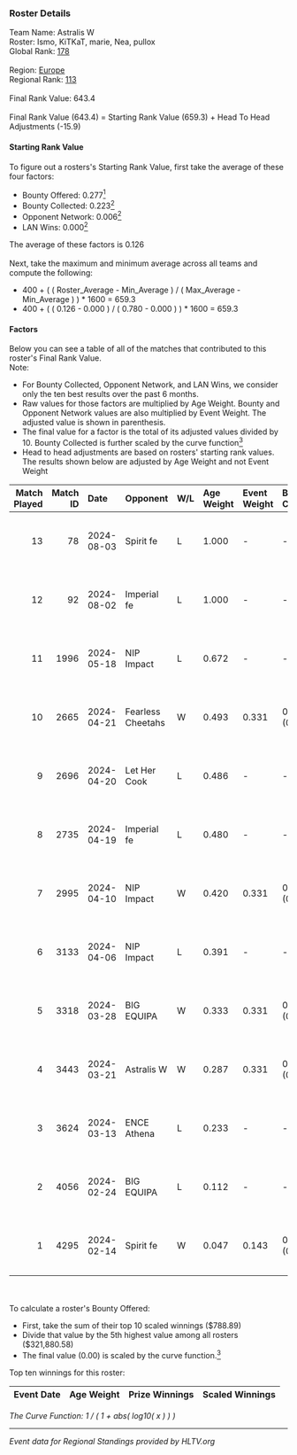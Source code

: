 ### Roster Details<br />
Team Name: Astralis W<br />
Roster: Ismo, KiTKaT, marie, Nea, pullox<br />
Global Rank: [178](../standings_global.md)<br />
<br />
Region: [Europe]( ../standings_europe.md)<br />
Regional Rank: [113]( ../standings_europe.md)<br />
<br />
Final Rank Value:  643.4<br />
<br />
Final Rank Value (643.4) = Starting Rank Value (659.3) + Head To Head Adjustments (-15.9)<br />

#### Starting Rank Value<br />
To figure out a rosters's Starting Rank Value, first take the average of these four factors:<br />
- Bounty Offered: 0.277[<sup>1</sup>](#table2)
- Bounty Collected: 0.223[<sup>2</sup>](#table1)
- Opponent Network: 0.006[<sup>2</sup>](#table1)
- LAN Wins: 0.000[<sup>2</sup>](#table1)

The average of these factors is 0.126<br />
<br />
Next, take the maximum and minimum average across all teams and compute the following:<br />
- 400 + ( ( Roster_Average - Min_Average ) / ( Max_Average - Min_Average ) ) * 1600 = 659.3
- 400 + ( ( 0.126 - 0.000 ) / ( 0.780 - 0.000 ) ) * 1600 = 659.3


#### Factors<br />
Below you can see a table of all of the matches that contributed to this roster's Final Rank Value.<br />
Note:<br />

- For Bounty Collected, Opponent Network, and LAN Wins, we consider only the ten best results over the past 6 months.
- Raw values for those factors are multiplied by Age Weight. Bounty and Opponent Network values are also multiplied by Event Weight. The adjusted value is shown in parenthesis.
- The final value for a factor is the total of its adjusted values divided by 10. Bounty Collected is further scaled by the curve function[<sup>3</sup>](#curveFunction)
- Head to head adjustments are based on rosters' starting rank values. The results shown below are adjusted by Age Weight and not Event Weight
<span id="table1"></span><br />


| Match Played | Match ID | Date       | Opponent          | W/L | Age Weight | Event Weight | Bounty Collected | Opponent Network | LAN Wins  | H2H Adj. | Roster                           |
| -: | -: | :- | :- | :- | :- | :- | :- | :- | :- | -: | :- |
|           13 |       78 | 2024-08-03 | Spirit fe         | L   | 1.000      | -            | -                | -                | -         |   -16.63 | Ismo, KiTKaT, marie, Nea, pullox |
|           12 |       92 | 2024-08-02 | Imperial fe       | L   | 1.000      | -            | -                | -                | -         |    -3.04 | Ismo, KiTKaT, marie, Nea, pullox |
|           11 |     1996 | 2024-05-18 | NIP Impact        | L   | 0.672      | -            | -                | -                | -         |    -8.84 | Ann4, D7, KiTKaT, Nea, pullox    |
|           10 |     2665 | 2024-04-21 | Fearless Cheetahs | W   | 0.493      | 0.331        | 0.003 (0.000)    | 0.064 (0.010)    | 0 (0.000) |     8.49 | Ann4, D7, KiTKaT, Nea, pullox    |
|            9 |     2696 | 2024-04-20 | Let Her Cook      | L   | 0.486      | -            | -                | -                | -         |    -3.20 | Ann4, D7, KiTKaT, Nea, pullox    |
|            8 |     2735 | 2024-04-19 | Imperial fe       | L   | 0.480      | -            | -                | -                | -         |    -1.69 | Ann4, D7, KiTKaT, Nea, pullox    |
|            7 |     2995 | 2024-04-10 | NIP Impact        | W   | 0.420      | 0.331        | 0.005 (0.001)    | 0.225 (0.031)    | 0 (0.000) |     7.80 | Ann4, D7, KiTKaT, Nea, pullox    |
|            6 |     3133 | 2024-04-06 | NIP Impact        | L   | 0.391      | -            | -                | -                | -         |    -5.36 | Ann4, D7, KiTKaT, Nea, pullox    |
|            5 |     3318 | 2024-03-28 | BIG EQUIPA        | W   | 0.333      | 0.331        | 0.017 (0.002)    | 0.147 (0.016)    | 0 (0.000) |     6.83 | Ann4, D7, KiTKaT, Nea, pullox    |
|            4 |     3443 | 2024-03-21 | Astralis W        | W   | 0.287      | 0.331        | 0.001 (0.000)    | 0.020 (0.002)    | 0 (0.000) |     4.06 | Ann4, D7, KiTKaT, Nea, pullox    |
|            3 |     3624 | 2024-03-13 | ENCE Athena       | L   | 0.233      | -            | -                | -                | -         |    -3.86 | Ann4, D7, KiTKaT, Nea, pullox    |
|            2 |     4056 | 2024-02-24 | BIG EQUIPA        | L   | 0.112      | -            | -                | -                | -         |    -1.25 | Ann4, D7, KiTKaT, Nea, pullox    |
|            1 |     4295 | 2024-02-14 | Spirit fe         | W   | 0.047      | 0.143        | 0.005 (0.000)    | 0.139 (0.001)    | 0 (0.000) |     0.76 | Ann4, D7, KiTKaT, Nea, pullox    |

<br />
<span id="table2"></span><br />
To calculate a roster's Bounty Offered:<br />

- First, take the sum of their top 10 scaled winnings ($788.89)
- Divide that value by the 5th highest value among all rosters ($321,880.58)
- The final value (0.00) is scaled by the curve function.[<sup>3</sup>](#curveFunction)

Top ten winnings for this roster:<br />

| Event Date | Age Weight | Prize Winnings | Scaled Winnings |
| :- | -: | :- | :- |


<span id="curveFunction"></span>_The Curve Function: 1 / ( 1 + abs( log10( x ) ) )_<br />

---
_Event data for Regional Standings provided by HLTV.org_<br />
